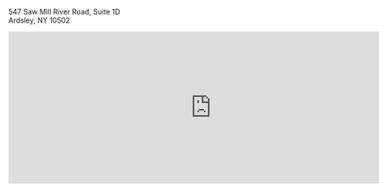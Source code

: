 547 Saw Mill River Road, Suite 1D  
Ardsley, NY 10502

<iframe class="margin-trailer" src="https://www.google.com/maps/embed?pb=!1m18!1m12!1m3!1d3010.834676212593!2d-73.85237499999997!3d41.00699159999999!2m3!1f0!2f0!3f0!3m2!1i1024!2i768!4f13.1!3m3!1m2!1s0x89c2ecaf4dda1887%3A0x3a7e29832a19e038!2s547+Saw+Mill+River+Rd+%231D%2C+Ardsley%2C+NY+10502!5e0!3m2!1sen!2sus!4v1441038419232" width="800" height="300" frameborder="0" style="border:0" allowfullscreen></iframe>

